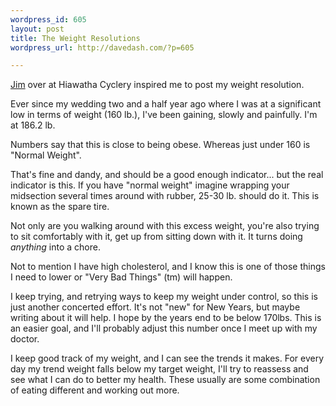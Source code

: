 ```yaml
---
wordpress_id: 605
layout: post
title: The Weight Resolutions
wordpress_url: http://davedash.com/?p=605

---
```


[j]: http://planetary-gears.blogspot.com/2009/01/new-years-resolutions.html

[Jim][j] over at Hiawatha Cyclery inspired me to post my weight resolution.

Ever since my wedding two and a half year ago where I was at a significant low in terms of weight (160 lb.), I've been gaining, slowly and painfully.  I'm at 186.2 lb.

Numbers say that this is close to being obese.  Whereas just under 160 is "Normal Weight".

That's fine and dandy, and should be a good enough indicator... but the real indicator is this.  If you have "normal weight" imagine wrapping your midsection several times around with rubber, 25-30 lb. should do it.  This is known as the spare tire.

Not only are you walking around with this excess weight, you're also trying to sit comfortably with it, get up from sitting down with it.  It turns doing *anything* into a chore.
<!--more-->
Not to mention I have high cholesterol, and I know this is one of those things I need to lower or "Very Bad Things" (tm) will happen.

I keep trying, and retrying ways to keep my weight under control, so this is just another concerted effort.  It's not "new" for New Years, but maybe writing about it will help.  I hope by the years end to be below 170lbs.  This is an easier goal, and I'll probably adjust this number once I meet up with my doctor.

I keep good track of my weight, and I can see the trends it makes.  For every day my trend weight falls below my target weight, I'll try to reassess and see what I can do to better my health.  These usually are some combination of eating different and working out more.
